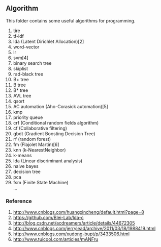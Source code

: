 Algorithm
---
This folder contains some useful algorithms for programming.

1. tire
2. tf-idf
3. lda (Latent Dirichlet Allocation)[2]
4. word-vector
5. lr
6. svm[4]
7. binary search tree
8. skiplist
9. rad-black tree
10. B+ tree
11. B tree
12. B* tree
13. AVL tree
14. qsort
15. AC automation (Aho-Corasick automation)[5]
16. kmp
17. priority queue
18. crf (Conditional random fields algorithm)
19. cf (Collaborative filtering)
20. gbdt (Gradient Boosting Decision Tree)
21. rf (random forest)
22. fm (Flajolet Martin)[6]
23. knn (k-NearestNeighbor)
24. k-means
25. lda (Linear discriminant analysis)
26. naive bayes
27. decision tree
28. pca
29. fsm (Finite State Machine)
  <br />...

### Reference
1. http://www.cnblogs.com/huangxincheng/default.html?page=8 
2. https://github.com/Blei-Lab/lda-c
3. http://blog.csdn.net/acdreamers/article/details/44672305
4. http://www.cnblogs.com/jerrylead/archive/2011/03/18/1988419.html
5. http://www.cnblogs.com/xudong-bupt/p/3433506.html
6. http://www.tuicool.com/articles/mANFru
